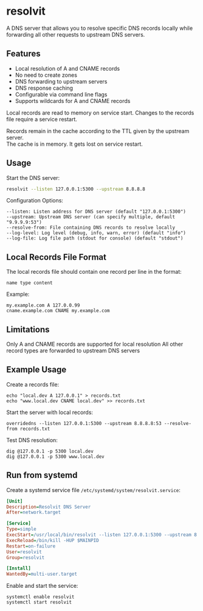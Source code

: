 # resolvit

A DNS server that allows you to resolve specific DNS records locally while forwarding all other
requests to upstream DNS servers.

## Features

- Local resolution of A and CNAME records
- No need to create zones
- DNS forwarding to upstream servers
- DNS response caching
- Configurable via command line flags
- Supports wildcards for A and CNAME records

Local records are read to memory on service start. Changes to the records file require
a service restart.

Records remain in the cache according to the TTL given by the upstream server.  
The cache is in memory. It gets lost on service restart.

## Usage

Start the DNS server:

```bash
resolvit --listen 127.0.0.1:5300 --upstream 8.8.8.8
```

Configuration Options:

```
--listen: Listen address for DNS server (default "127.0.0.1:5300")
--upstream: Upstream DNS server (can specify multiple, default "9.9.9.9:53")
--resolve-from: File containing DNS records to resolve locally
--log-level: Log level (debug, info, warn, error) (default "info")
--log-file: Log file path (stdout for console) (default "stdout")
```

## Local Records File Format

The local records file should contain one record per line in the format:

`name type content`

Example:

    my.example.com A 127.0.0.99
    cname.example.com CNAME my.example.com

## Limitations

Only A and CNAME records are supported for local resolution
All other record types are forwarded to upstream DNS servers

## Example Usage

Create a records file:

    echo "local.dev A 127.0.0.1" > records.txt
    echo "www.local.dev CNAME local.dev" >> records.txt

Start the server with local records:

    overridedns --listen 127.0.0.1:5300 --upstream 8.8.8.8:53 --resolve-from records.txt

Test DNS resolution:

    dig @127.0.0.1 -p 5300 local.dev
    dig @127.0.0.1 -p 5300 www.local.dev

## Run from systemd

Create a systemd service file `/etc/systemd/system/resolvit.service`:

```ini
[Unit]
Description=Resolvit DNS Server
After=network.target

[Service]
Type=simple
ExecStart=/usr/local/bin/resolvit --listen 127.0.0.1:5300 --upstream 8.8.8.8:53 --resolve-from /etc/overridedns/records.txt
ExecReload=/bin/kill -HUP $MAINPID
Restart=on-failure
User=resolvit
Group=resolvit

[Install]
WantedBy=multi-user.target
```

Enable and start the service:

    systemctl enable resolvit
    systemctl start resolvit